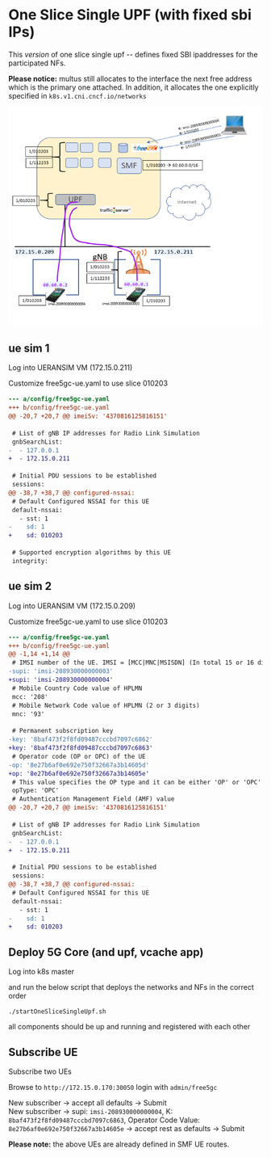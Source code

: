 # One Slice Single UPF (with fixed sbi IPs)

This _version_ of one slice single upf -- defines fixed SBI ipaddresses for the participated NFs.

**Please notice:** multus still allocates to the interface the next free address which is the primary one attached. In addition,  it allocates the one explicitly specified in `k8s.v1.cni.cncf.io/networks`

![Testbed](../../images/oneslicesingleupf.png)

## ue sim 1

Log into UERANSIM VM (172.15.0.211)

Customize free5gc-ue.yaml to use slice 010203

```diff
--- a/config/free5gc-ue.yaml
+++ b/config/free5gc-ue.yaml
@@ -20,7 +20,7 @@ imeiSv: '4370816125816151'

 # List of gNB IP addresses for Radio Link Simulation
 gnbSearchList:
-  - 127.0.0.1
+  - 172.15.0.211

 # Initial PDU sessions to be established
 sessions:
@@ -38,7 +38,7 @@ configured-nssai:
 # Default Configured NSSAI for this UE
 default-nssai:
   - sst: 1
-    sd: 1
+    sd: 010203

 # Supported encryption algorithms by this UE
 integrity:
```

## ue sim 2

Log into UERANSIM VM (172.15.0.209)

Customize free5gc-ue.yaml to use slice 010203

```diff
--- a/config/free5gc-ue.yaml
+++ b/config/free5gc-ue.yaml
@@ -1,14 +1,14 @@
 # IMSI number of the UE. IMSI = [MCC|MNC|MSISDN] (In total 15 or 16 digits)
-supi: 'imsi-208930000000003'
+supi: 'imsi-208930000000004'
 # Mobile Country Code value of HPLMN
 mcc: '208'
 # Mobile Network Code value of HPLMN (2 or 3 digits)
 mnc: '93'

 # Permanent subscription key
-key: '8baf473f2f8fd09487cccbd7097c6862'
+key: '8baf473f2f8fd09487cccbd7097c6863'
 # Operator code (OP or OPC) of the UE
-op: '8e27b6af0e692e750f32667a3b14605d'
+op: '8e27b6af0e692e750f32667a3b14605e'
 # This value specifies the OP type and it can be either 'OP' or 'OPC'
 opType: 'OPC'
 # Authentication Management Field (AMF) value
@@ -20,7 +20,7 @@ imeiSv: '4370816125816151'

 # List of gNB IP addresses for Radio Link Simulation
 gnbSearchList:
-  - 127.0.0.1
+  - 172.15.0.211

 # Initial PDU sessions to be established
 sessions:
@@ -38,7 +38,7 @@ configured-nssai:
 # Default Configured NSSAI for this UE
 default-nssai:
   - sst: 1
-    sd: 1
+    sd: 010203
```

## Deploy 5G Core (and upf, vcache app)

Log into k8s master

and run the below script that deploys the networks and NFs in the correct order

```
./startOneSliceSingleUpf.sh
```

all components should be up and running and registered with each other


## Subscribe UE

Subscribe two UEs

Browse to `http://172.15.0.170:30050`
login with `admin/free5gc`

New subscriber -> accept all defaults -> Submit  
New subscriber -> supi: `imsi-208930000000004`, K: `8baf473f2f8fd09487cccbd7097c6863`, Operator Code Value: `8e27b6af0e692e750f32667a3b14605e` -> accept rest as defaults -> Submit  

**Please note:** the above UEs are already defined in SMF UE routes.
